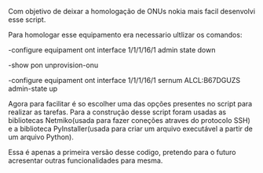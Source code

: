Com objetivo de deixar a homologação de ONUs nokia mais facil desenvolvi esse script.

Para homologar esse equipamento era necessario ultlizar os comandos:

-configure equipament ont interface 1/1/1/16/1 admin state down

-show pon unprovision-onu

-configure equipament ont interface 1/1/1/16/1 sernum ALCL:B67DGUZS admin-state up

Agora para facilitar é so escolher uma das opções presentes no script para realizar as tarefas.
Para a construção desse script foram usadas as bibliotecas Netmiko(usada para fazer coneções 
atraves do protocolo SSH) e a biblioteca PyInstaller(usada para criar um arquivo executável a
partir de um arquivo Python).

Essa é apenas a primeira versão desse codigo, pretendo para o futuro acresentar outras 
funcionalidades para mesma.
